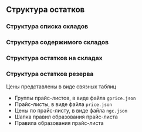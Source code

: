 ## Структура остатков

### Структура списка складов

### Структура содержимого складов

### Структура остатков на складах

### Структура остатков резерва

Цены представлены в виде связных таблиц
- Группы прайс-листов, в виде файла `gprice.json`
- Прайс-листы, в виде файла `price.json`
- Цены по прайс-листу, в виде файла `ngc.json`
- Шапка правил образования прайс-листа
- Правила образования прайс-листа
